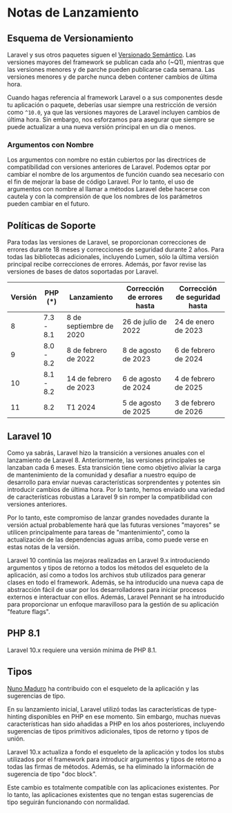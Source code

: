 # Notas de Lanzamiento

## Esquema de Versionamiento

Laravel y sus otros paquetes siguen el [Versionado Semántico](https://semver.org/). Las versiones mayores del framework se publican cada año (\~Q1), mientras que las versiones menores y de parche pueden publicarse cada semana. Las versiones menores y de parche nunca deben contener cambios de última hora.

Cuando hagas referencia al framework Laravel o a sus componentes desde tu aplicación o paquete, deberías usar siempre una restricción de versión como `^10.0`, ya que las versiones mayores de Laravel incluyen cambios de última hora. Sin embargo, nos esforzamos para asegurar que siempre se puede actualizar a una nueva versión principal en un día o menos.

### Argumentos con Nombre

Los argumentos con nombre no están cubiertos por las directrices de compatibilidad con versiones anteriores de Laravel. Podemos optar por cambiar el nombre de los argumentos de función cuando sea necesario con el fin de mejorar la base de código Laravel. Por lo tanto, el uso de argumentos con nombre al llamar a métodos Laravel debe hacerse con cautela y con la comprensión de que los nombres de los parámetros pueden cambiar en el futuro.

## Políticas de Soporte

Para todas las versiones de Laravel, se proporcionan correcciones de errores durante 18 meses y correcciones de seguridad durante 2 años. Para todas las bibliotecas adicionales, incluyendo Lumen, sólo la última versión principal recibe correcciones de errores. Además, por favor revise las versiones de bases de datos soportadas por Laravel.

| Versión | PHP (\*)  | Lanzamiento             | Corrección de errores hasta | Corrección de seguridad hasta |
| ------- | --------- | ----------------------- | --------------------------- | ----------------------------- |
| 8       | 7.3 - 8.1 | 8 de septiembre de 2020 | 26 de julio de 2022         | 24 de enero de 2023           |
| 9       | 8.0 - 8.2 | 8 de febrero de 2022    | 8 de agosto de 2023         | 6 de febrero de 2024          |
| 10      | 8.1 - 8.2 | 14 de febrero de 2023   | 6 de agosto de 2024         | 4 de febrero de 2025          |
| 11      | 8.2       | T1 2024                 | 5 de agosto de 2025         | 3 de febrero de 2026          |

## Laravel 10

Como ya sabrás, Laravel hizo la transición a versiones anuales con el lanzamiento de Laravel 8. Anteriormente, las versiones principales se lanzaban cada 6 meses. Esta transición tiene como objetivo aliviar la carga de mantenimiento de la comunidad y desafiar a nuestro equipo de desarrollo para enviar nuevas características sorprendentes y potentes sin introducir cambios de última hora. Por lo tanto, hemos enviado una variedad de características robustas a Laravel 9 sin romper la compatibilidad con versiones anteriores.

Por lo tanto, este compromiso de lanzar grandes novedades durante la versión actual probablemente hará que las futuras versiones "mayores" se utilicen principalmente para tareas de "mantenimiento", como la actualización de las dependencias aguas arriba, como puede verse en estas notas de la versión.

Laravel 10 continúa las mejoras realizadas en Laravel 9.x introduciendo argumentos y tipos de retorno a todos los métodos del esqueleto de la aplicación, así como a todos los archivos stub utilizados para generar clases en todo el framework. Además, se ha introducido una nueva capa de abstracción fácil de usar por los desarrolladores para iniciar procesos externos e interactuar con ellos. Además, Laravel Pennant se ha introducido para proporcionar un enfoque maravilloso para la gestión de su aplicación "feature flags".

## PHP 8.1

Laravel 10.x requiere una versión mínima de PHP 8.1.

## Tipos

[Nuno Maduro](https://github.com/nunomaduro) ha contribuido con el esqueleto de la aplicación y las sugerencias de tipo.

En su lanzamiento inicial, Laravel utilizó todas las características de type-hinting disponibles en PHP en ese momento. Sin embargo, muchas nuevas características han sido añadidas a PHP en los años posteriores, incluyendo sugerencias de tipos primitivos adicionales, tipos de retorno y tipos de unión.

Laravel 10.x actualiza a fondo el esqueleto de la aplicación y todos los stubs utilizados por el framework para introducir argumentos y tipos de retorno a todas las firmas de métodos. Además, se ha eliminado la información de sugerencia de tipo "doc block".

Este cambio es totalmente compatible con las aplicaciones existentes. Por lo tanto, las aplicaciones existentes que no tengan estas sugerencias de tipo seguirán funcionando con normalidad.
